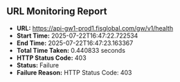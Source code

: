## URL Monitoring Report

- **URL:** https://api-gw1-prod1.fisglobal.com/gw/v1/health
- **Start Time:** 2025-07-22T16:47:22.722534
- **End Time:** 2025-07-22T16:47:23.163367
- **Total Time Taken:** 0.440833 seconds
- **HTTP Status Code:** 403
- **Status:** Failure
- **Failure Reason:** HTTP Status Code: 403
